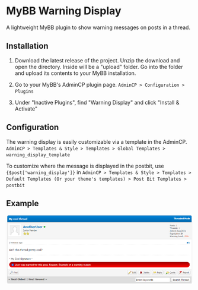 # MyBB Warning Display

A lightweight MyBB plugin to show warning messages on posts in a thread.

## Installation

1. Download the latest release of the project. Unzip the download and open the directory. Inside will be a "upload" folder. Go into the folder and upload its contents to your MyBB installation.

2. Go to your MyBB's AdminCP plugin page. `AdminCP > Configuration > Plugins`

3. Under "Inactive Plugins", find "Warning Display" and click "Install & Activate"


## Configuration
The warning display is easily customizable via a template in the AdminCP. `AdminCP > Templates & Style > Templates > Global Templates > warning_display_template`

To customize where the message is displayed in the postbit, use `{$post['warning_display']}` in `AdminCP > Templates & Style > Templates > Default Templates (Or your theme's templates) > Post Bit Templates > postbit`

## Example

![Example](/docs/example.png)
